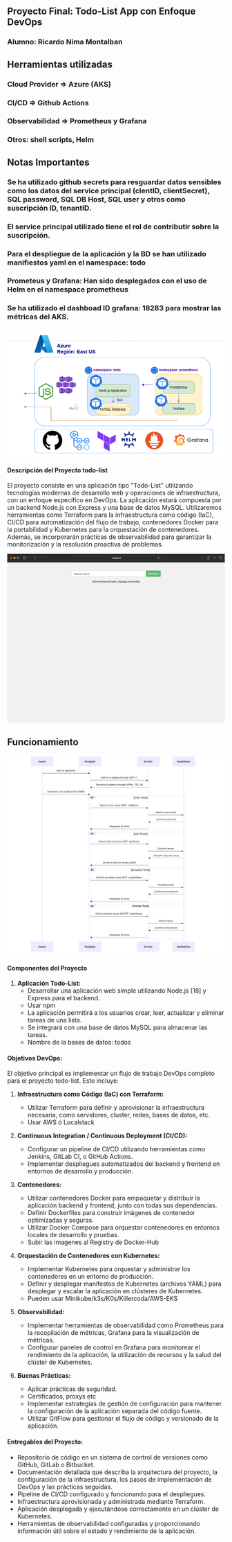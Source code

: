 ## Proyecto Final: Todo-List App con Enfoque DevOps 
### Alumno: Ricardo Nima Montalban

## Herramientas utilizadas
### Cloud Provider => Azure (AKS)
### CI/CD          => Github Actions
### Observabilidad => Prometheus y Grafana
### Otros: shell scripts, Helm

## Notas Importantes
### Se ha utilizado github secrets para resguardar datos sensibles como los datos del service principal (clentID, clientSecret), SQL password, SQL DB Host, SQL user y otros como suscripción ID, tenantID.
### El service principal utilizado tiene el rol de contributir sobre la suscripción.
### Para el despliegue de la aplicación y la BD se han utilizado manifiestos yaml en el **namespace: todo**
### Prometeus y Grafana: Han sido desplegados con el uso de Helm en el **namespace prometheus**
### Se ha utilizado el dashboad ID grafana: 18283 para mostrar las métricas del AKS.
#### 

![](./docs/diagramadeapp.png)

#### Descripción del Proyecto todo-list
El proyecto consiste en una aplicación tipo "Todo-List" utilizando tecnologías modernas de desarrollo web y operaciones de infraestructura, con un enfoque específico en DevOps. La aplicación estará compuesta por un backend Node.js con Express y una base de datos MySQL. Utilizaremos herramientas como Terraform para la infraestructura como código (IaC), CI/CD para automatización del flujo de trabajo, contenedores Docker para la portabilidad y Kubernetes para la orquestación de contenedores. Además, se incorporarán prácticas de observabilidad para garantizar la monitorización y la resolución proactiva de problemas.

![](./docs/1.png)

## Funcionamiento
![](./docs/7.png)

#### Componentes del Proyecto

1. **Aplicación Todo-List:**
   - Desarrollar una aplicación web simple utilizando Node.js [18] y Express para el backend.
   - Usar npm
   - La aplicación permitirá a los usuarios crear, leer, actualizar y eliminar tareas de una lista.
   - Se integrará con una base de datos MySQL para almacenar las tareas.
   - Nombre de la bases de datos: todos

#### Objetivos DevOps:
El objetivo principal es implementar un flujo de trabajo DevOps completo para el proyecto todo-list. Esto incluye:

1. **Infraestructura como Código (IaC) con Terraform:**
   - Utilizar Terraform para definir y aprovisionar la infraestructura necesaria, como servidores, cluster, redes, bases de datos, etc.
   - Usar AWS ó Localstack

2. **Continuous Integration / Continuous Deployment (CI/CD):**
   - Configurar un pipeline de CI/CD utilizando herramientas como Jenkins, GitLab CI, o GitHub Actions.
   - Implementar despliegues automatizados del backend y frontend en entornos de desarrollo y producción.

3. **Contenedores:**
   - Utilizar contenedores Docker para empaquetar y distribuir la aplicación backend y frontend, junto con todas sus dependencias.
   - Definir Dockerfiles para construir imágenes de contenedor optimizadas y seguras.
   - Utilizar Docker Compose para orquestar contenedores en entornos locales de desarrollo y pruebas.
   - Subir las imagenes al Registry de Docker-Hub

4. **Orquestación de Contenedores con Kubernetes:**
   - Implementar Kubernetes para orquestar y administrar los contenedores en un entorno de producción.
   - Definir y desplegar manifestos de Kubernetes (archivos YAML) para desplegar y escalar la aplicación en clústeres de Kubernetes.
   - Pueden usar Minikube/k3s/K0s/Killercoda/AWS-EKS

5. **Observabilidad:**
   - Implementar herramientas de observabilidad como Prometheus para la recopilación de métricas, Grafana para la visualización de métricas.
   - Configurar paneles de control en Grafana para monitorear el rendimiento de la aplicación, la utilización de recursos y la salud del clúster de Kubernetes.

6. **Buenas Prácticas:**
   - Aplicar prácticas de seguridad.
   - Certificados, proxys etc
   - Implementar estrategias de gestión de configuración para mantener la configuración de la aplicación separada del código fuente.
   - Utilizar GitFlow para gestionar el flujo de código y versionado de la aplicación.

#### Entregables del Proyecto:
- Repositorio de código en un sistema de control de versiones como GitHub, GitLab o Bitbucket.
- Documentación detallada que describa la arquitectura del proyecto, la configuración de la infraestructura, los pasos de implementación de DevOps y las prácticas seguidas.
- Pipeline de CI/CD configurado y funcionando para el despliegues.
- Infraestructura aprovisionada y administrada mediante Terraform.
- Aplicación desplegada y ejecutándose correctamente en un clúster de Kubernetes.
- Herramientas de observabilidad configuradas y proporcionando información útil sobre el estado y rendimiento de la aplicación.